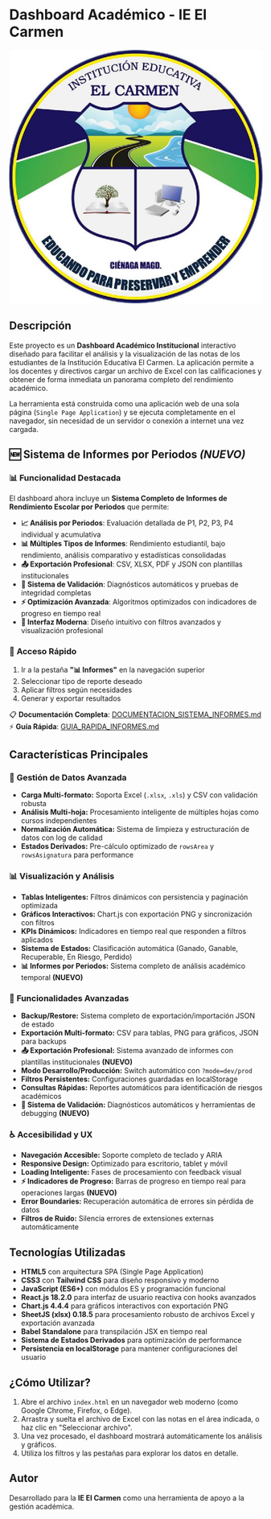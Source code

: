 # Dashboard Académico - IE El Carmen

![Escudo IE El Carmen](escudo-el-carmen.jpg)

## Descripción

Este proyecto es un **Dashboard Académico Institucional** interactivo diseñado para facilitar el análisis y la visualización de las notas de los estudiantes de la Institución Educativa El Carmen. La aplicación permite a los docentes y directivos cargar un archivo de Excel con las calificaciones y obtener de forma inmediata un panorama completo del rendimiento académico.

La herramienta está construida como una aplicación web de una sola página (`Single Page Application`) y se ejecuta completamente en el navegador, sin necesidad de un servidor o conexión a internet una vez cargada.

## 🆕 **Sistema de Informes por Periodos** *(NUEVO)*

### 📊 **Funcionalidad Destacada**
El dashboard ahora incluye un **Sistema Completo de Informes de Rendimiento Escolar por Periodos** que permite:

- **📈 Análisis por Periodos**: Evaluación detallada de P1, P2, P3, P4 individual y acumulativa
- **📊 Múltiples Tipos de Informes**: Rendimiento estudiantil, bajo rendimiento, análisis comparativo y estadísticas consolidadas
- **📤 Exportación Profesional**: CSV, XLSX, PDF y JSON con plantillas institucionales
- **🧪 Sistema de Validación**: Diagnósticos automáticos y pruebas de integridad completas
- **⚡ Optimización Avanzada**: Algoritmos optimizados con indicadores de progreso en tiempo real
- **🎨 Interfaz Moderna**: Diseño intuitivo con filtros avanzados y visualización profesional

### 🚀 **Acceso Rápido**
1. Ir a la pestaña **"📊 Informes"** en la navegación superior
2. Seleccionar tipo de reporte deseado
3. Aplicar filtros según necesidades
4. Generar y exportar resultados

📋 **Documentación Completa**: [DOCUMENTACION_SISTEMA_INFORMES.md](DOCUMENTACION_SISTEMA_INFORMES.md)  
⚡ **Guía Rápida**: [GUIA_RAPIDA_INFORMES.md](GUIA_RAPIDA_INFORMES.md)

## Características Principales

### 🎯 **Gestión de Datos Avanzada**

-   **Carga Multi-formato:** Soporta Excel (`.xlsx`, `.xls`) y CSV con validación robusta
-   **Análisis Multi-hoja:** Procesamiento inteligente de múltiples hojas como cursos independientes
-   **Normalización Automática:** Sistema de limpieza y estructuración de datos con log de calidad
-   **Estados Derivados:** Pre-cálculo optimizado de `rowsArea` y `rowsAsignatura` para performance

### 📊 **Visualización y Análisis**

-   **Tablas Inteligentes:** Filtros dinámicos con persistencia y paginación optimizada
-   **Gráficos Interactivos:** Chart.js con exportación PNG y sincronización con filtros
-   **KPIs Dinámicos:** Indicadores en tiempo real que responden a filtros aplicados
-   **Sistema de Estados:** Clasificación automática (Ganado, Ganable, Recuperable, En Riesgo, Perdido)
-   **📊 Informes por Periodos:** Sistema completo de análisis académico temporal **(NUEVO)**

### 🔧 **Funcionalidades Avanzadas**

-   **Backup/Restore:** Sistema completo de exportación/importación JSON de estado
-   **Exportación Multi-formato:** CSV para tablas, PNG para gráficos, JSON para backups
-   **📤 Exportación Profesional:** Sistema avanzado de informes con plantillas institucionales **(NUEVO)**
-   **Modo Desarrollo/Producción:** Switch automático con `?mode=dev/prod`
-   **Filtros Persistentes:** Configuraciones guardadas en localStorage
-   **Consultas Rápidas:** Reportes automáticos para identificación de riesgos académicos
-   **🧪 Sistema de Validación:** Diagnósticos automáticos y herramientas de debugging **(NUEVO)**

### ♿ **Accesibilidad y UX**

-   **Navegación Accesible:** Soporte completo de teclado y ARIA
-   **Responsive Design:** Optimizado para escritorio, tablet y móvil
-   **Loading Inteligente:** Fases de procesamiento con feedback visual
-   **⚡ Indicadores de Progreso:** Barras de progreso en tiempo real para operaciones largas **(NUEVO)**
-   **Error Boundaries:** Recuperación automática de errores sin pérdida de datos
-   **Filtros de Ruido:** Silencia errores de extensiones externas automáticamente

## Tecnologías Utilizadas

-   **HTML5** con arquitectura SPA (Single Page Application)
-   **CSS3** con **Tailwind CSS** para diseño responsivo y moderno
-   **JavaScript (ES6+)** con módulos ES y programación funcional
-   **React.js 18.2.0** para interfaz de usuario reactiva con hooks avanzados
-   **Chart.js 4.4.4** para gráficos interactivos con exportación PNG
-   **SheetJS (xlsx) 0.18.5** para procesamiento robusto de archivos Excel y exportación avanzada
-   **Babel Standalone** para transpilación JSX en tiempo real
-   **Sistema de Estados Derivados** para optimización de performance
-   **Persistencia en localStorage** para mantener configuraciones del usuario

## ¿Cómo Utilizar?

1.  Abre el archivo `index.html` en un navegador web moderno (como Google Chrome, Firefox, o Edge).
2.  Arrastra y suelta el archivo de Excel con las notas en el área indicada, o haz clic en "Seleccionar archivo".
3.  Una vez procesado, el dashboard mostrará automáticamente los análisis y gráficos.
4.  Utiliza los filtros y las pestañas para explorar los datos en detalle.

## Autor

Desarrollado para la **IE El Carmen** como una herramienta de apoyo a la gestión académica.
